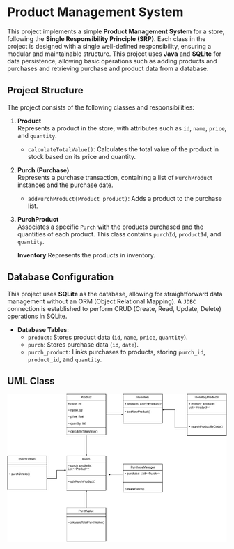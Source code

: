 # Product Management System

This project implements a simple **Product Management System** for a store, following the **Single Responsibility Principle (SRP)**. Each class in the project is designed with a single well-defined responsibility, ensuring a modular and maintainable structure. This project uses **Java** and **SQLite** for data persistence, allowing basic operations such as adding products and purchases and retrieving purchase and product data from a database.

## Project Structure

The project consists of the following classes and responsibilities:

1. **Product**  
   Represents a product in the store, with attributes such as `id`, `name`, `price`, and `quantity`.  
   - `calculateTotalValue()`: Calculates the total value of the product in stock based on its price and quantity.

2. **Purch (Purchase)**  
   Represents a purchase transaction, containing a list of `PurchProduct` instances and the purchase date.
   - `addPurchProduct(Product product)`: Adds a product to the purchase list.
   
3. **PurchProduct**  
   Associates a specific `Purch` with the products purchased and the quantities of each product. This class contains `purchId`, `productId`, and `quantity`.

   **Inventory**
   Represents the products in inventory.

## Database Configuration

This project uses **SQLite** as the database, allowing for straightforward data management without an ORM (Object Relational Mapping). A `JDBC` connection is established to perform CRUD (Create, Read, Update, Delete) operations in SQLite.

- **Database Tables**:  
  - `product`: Stores product data (`id`, `name`, `price`, `quantity`).
  - `purch`: Stores purchase data (`id`, `date`).
  - `purch_product`: Links purchases to products, storing `purch_id`, `product_id`, and `quantity`.

## UML Class

![Class Diagram](https://github.com/isabelaclass/DesignPatternsSingleResponsability/blob/main/singleresponsability.jpg)
